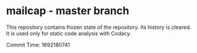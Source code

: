 # mailcap - master branch

This repository contains frozen state of the repository.
Its history is cleared. It is used only for static code
analysis with Codacy.

Commit Time: 1692180741
